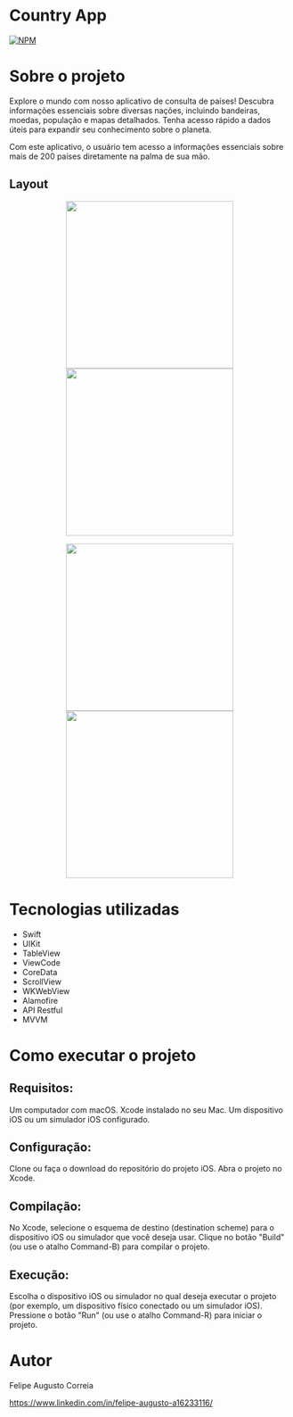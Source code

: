 # Country App
[![NPM](https://img.shields.io/npm/l/react)](https://github.com/devsuperior/sds1-wmazoni/blob/master/LICENSE) 

# Sobre o projeto

Explore o mundo com nosso aplicativo de consulta de países! Descubra informações essenciais sobre diversas nações, incluindo bandeiras, moedas, população e mapas detalhados. Tenha acesso rápido a dados úteis para expandir seu conhecimento sobre o planeta.

Com este aplicativo, o usuário tem acesso a informações essenciais sobre mais de 200 países diretamente na palma de sua mão.

## Layout
<p align="center">
  <img src="https://github.com/Augusto-Felipe/CountryApp/assets/107811979/cefe8267-f303-4bcf-8efb-52d4e688015f" width="300" />
  <img src="https://github.com/Augusto-Felipe/CountryApp/assets/107811979/0d13d107-d970-44fd-88a2-bd692d6fab17" width="300" />
</p>

<p align="center">
  <img src="https://github.com/Augusto-Felipe/CountryApp/assets/107811979/093c1466-b0b8-4b0c-8f32-aadd9fee7e93" width="300" />
  <img src="https://github.com/Augusto-Felipe/CountryApp/assets/107811979/82941310-cc08-4c1f-9fad-2d28e1b12b05" width="300" />
</p>

# Tecnologias utilizadas
- Swift
- UIKit
- TableView
- ViewCode
- CoreData
- ScrollView
- WKWebView
- Alamofire
- API Restful
- MVVM

# Como executar o projeto
## Requisitos:

Um computador com macOS.
Xcode instalado no seu Mac.
Um dispositivo iOS ou um simulador iOS configurado.

## Configuração:
Clone ou faça o download do repositório do projeto iOS.
Abra o projeto no Xcode.

## Compilação:
No Xcode, selecione o esquema de destino (destination scheme) para o dispositivo iOS ou simulador que você deseja usar.
Clique no botão "Build" (ou use o atalho Command-B) para compilar o projeto.

## Execução:
Escolha o dispositivo iOS ou simulador no qual deseja executar o projeto (por exemplo, um dispositivo físico conectado ou um simulador iOS).
Pressione o botão "Run" (ou use o atalho Command-R) para iniciar o projeto.

# Autor

Felipe Augusto Correia

https://www.linkedin.com/in/felipe-augusto-a16233116/

